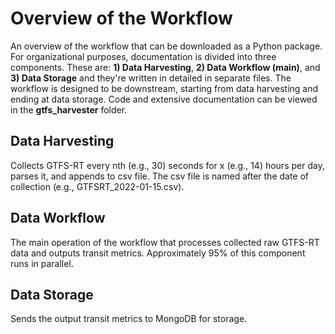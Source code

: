 # Overview of the Workflow
An overview of the workflow that can be downloaded as a Python package. For organizational purposes, documentation is divided into three components. These are: **1) Data Harvesting**, **2) Data Workflow (main)**, and **3) Data Storage** and they're written in detailed in separate files. The workflow is designed to be downstream, starting from data harvesting and ending at data storage. Code and extensive documentation can be viewed in the **gtfs_harvester** folder.

## Data Harvesting 
Collects GTFS-RT every nth (e.g., 30) seconds for x (e.g., 14) hours per day, parses it, and appends to csv file. The csv file is named after the date of collection (e.g., GTFSRT_2022-01-15.csv). 

## Data Workflow
The main operation of the workflow that processes collected raw GTFS-RT data and outputs transit metrics. Approximately 95% of this component runs in parallel. 

## Data Storage
Sends the output transit metrics to MongoDB for storage. 
